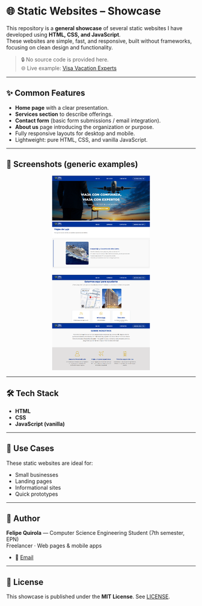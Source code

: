 # 🌐 Static Websites – Showcase

This repository is a **general showcase** of several static websites I have developed using **HTML, CSS, and JavaScript**.  
These websites are simple, fast, and responsive, built without frameworks, focusing on clean design and functionality.

> 🔒 No source code is provided here.  
> 🌐 Live example: [Visa Vacation Experts](https://visavacationexpetrs.com/)

---

## ✨ Common Features
- **Home page** with a clear presentation.  
- **Services section** to describe offerings.  
- **Contact form** (basic form submissions / email integration).  
- **About us** page introducing the organization or purpose.  
- Fully responsive layouts for desktop and mobile.  
- Lightweight: pure HTML, CSS, and vanilla JavaScript.  

---

## 📸 Screenshots (generic examples)

<p align="center">
  <img src="assets/screenshots/home.png" width="260" alt="Home page">
  <img src="assets/screenshots/services.png" width="260" alt="Services section">
</p>

<p align="center">
  <img src="assets/screenshots/contact.png" width="260" alt="Contact page">
  <img src="assets/screenshots/about.png" width="260" alt="About us page">
</p>

---

## 🛠️ Tech Stack
- **HTML**  
- **CSS**  
- **JavaScript (vanilla)**  

---

## 🚀 Use Cases
These static websites are ideal for:
- Small businesses
- Landing pages
- Informational sites
- Quick prototypes

---

## 👤 Author
**Felipe Quirola** — Computer Science Engineering Student (7th semester, EPN)  
Freelancer · Web pages & mobile apps  
- 📧 [Email](mailto:fquirola2@gmail.com)

---

## 📝 License
This showcase is published under the **MIT License**. See [LICENSE](LICENSE).
